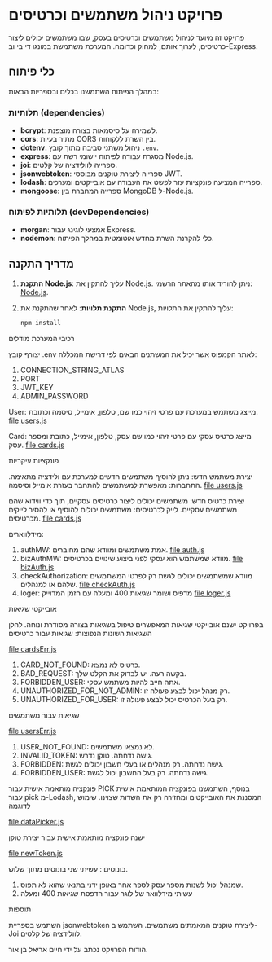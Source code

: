 # פרויקט ניהול משתמשים וכרטיסים

פרויקט זה מיועד לניהול משתמשים וכרטיסים בעסק, שבו משתמשים יכולים ליצור כרטיסים, לערוך אותם, למחוק וכדומה. המערכת משתמשת במונגו די בי וב-Express.

## כלי פיתוח

במהלך הפיתוח השתמשנו בכלים ובספריות הבאות:

### תלותיות (dependencies)

- **bcrypt**: לשמירה על סיסמאות בצורה מוצפנת.
- **cors**: מתיר בעיות CORS בין השרת ללקוחות.
- **dotenv**: ניהול משתני סביבה מתוך קובץ `.env`.
- **express**: מסגרת עבודה לפיתוח יישומי רשת עם Node.js.
- **joi**: ספרייה לוולידציה של קלטים.
- **jsonwebtoken**: ספרייה ליצירת טוקנים מבוססי JWT.
- **lodash**: ספרייה המציעה פונקציות עזר לפשט את העבודה עם אובייקטים ומערכים.
- **mongoose**: ספרייה המחברת בין MongoDB ל-Node.js.

### תלותיות לפיתוח (devDependencies)

- **morgan**: אמצעי לוגינג עבור Express.
- **nodemon**: כלי להקרנת השרת מחדש אוטומטית במהלך הפיתוח.

## מדריך התקנה

1. **התקנת Node.js**:
   עליך להתקין את Node.js. ניתן להוריד אותו מהאתר הרשמי: [Node.js](https://nodejs.org/).

2. **התקנת תלויות**:
   לאחר שהתקנת את Node.js, עליך להתקין את התלויות:
   ```bash
   npm install
   ```

רכיבי המערכת
מודלים

יצורף קובץ .env לאתר הקמפוס אשר יכיל את המשתנים הבאים לפי דרישת המכללה:

1. CONNECTION_STRING_ATLAS
2. PORT
3. JWT_KEY
4. ADMIN_PASSWORD

User: מייצג משתמש במערכת עם פרטי זיהוי כמו שם, טלפון, אימייל, סיסמה וכתובת. [file users.js](models/users.js)

Card: מייצג כרטיס עסקי עם פרטי זיהוי כמו שם עסק, טלפון, אימייל, כתובת ומספר עסק. [file cards.js](models/cards.js)

פונקציות עיקריות

יצירת משתמש חדש: ניתן להוסיף משתמשים חדשים למערכת עם ולידציה מתאימה.
התחברות: מאפשרת למשתמשים להתחבר בעזרת אימייל וסיסמה.
[file users.js](routers/users.js)

יצירת כרטיס חדש: משתמשים יכולים ליצור כרטיסים עסקיים, תוך כדי ווידוא שהם משתמשים עסקיים.
לייק לכרטיסים: משתמשים יכולים להוסיף או להסיר לייקים מכרטיסים.
[file cards.js](routers/cards.js)

מידלווארים:

1. authMW: אמת משתמשים ומוודא שהם מחוברים. [file auth.js](middleware/auth.js)
2. bizAuthMW: מוודא שמשתמש הוא עסקי לפני ביצוע שינויים בכרטיסים. [file bizAuth.js](middleware/bizAuth.js)
3. checkAuthorization: מוודא שמשתמשים יכולים לגשת רק לפרטי המשתמשים שלהם או למנהלים. [file checkAuth.js](middleware/checkAuth.js)
4. loger: מדפיס ושומר שגיאות 400 ומעלה עם הזמן המדוייק [file loger.js](middleware/loger.js)

אובייקטי שגיאות

בפרויקט ישנם אובייקטי שגיאות המאפשרים טיפול בשגיאות בצורה מסודרת ונוחה. להלן השגיאות השונות הנפוצות:
שגיאות עבור כרטיסים

[file cardsErr.js](errors/cardsErr.js)

1. CARD_NOT_FOUND: כרטיס לא נמצא.
2. BAD_REQUEST: בקשה רעה. יש לבדוק את הקלט שלך.
3. FORBIDDEN_USER: אתה חייב להיות משתמש עסקי.
4. UNAUTHORIZED_FOR_NOT_ADMIN: רק מנהל יכול לבצע פעולה זו.
5. UNAUTHORIZED_FOR_USER: רק בעל הכרטיס יכול לבצע פעולה זו.

שגיאות עבור משתמשים

[file usersErr.js](errors/usersErr.js)

1. USER_NOT_FOUND: לא נמצאו משתמשים.
2. INVALID_TOKEN: גישה נדחתה. טוקן נדרש.
3. FORBIDDEN: גישה נדחתה. רק מנהלים או בעלי חשבון יכולים לגשת.
4. FORBIDDEN_USER: גישה נדחתה. רק בעל החשבון יכול לגשת.

פונקציה מותאמת אישית עבור PICK
בנוסף, השתמשנו בפונקציה המותאמת אישית עבור pick מ-Lodash, המסננת את האובייקטים ומחזירה רק את השדות שצוינו. שימוש לדוגמה

[file dataPicker.js](config/dataPicker.js)

ישנה פונקציה מותאמת אישית עבור יצירת טוקן

[file newToken.js](scripts/newToken.js)

בונוסים :
עשיתי שני בונוסים מתוך שלוש.

1. שמנהל יכול לשנות מספר עסק לספר אחר באופן ידני בתנאי שהוא לא תפוס.
2. עשיתי מידלוואר של לוגר עבור הדפסת שגיאות 400 ומעלה

תוספות

השתמש בספריית jsonwebtoken ליצירת טוקנים המאמתים משתמשים.
השתמש ב-Joi לוולידציה של קלטים.

הודות
הפרויקט נכתב על ידי חיים אריאל בן אור.
